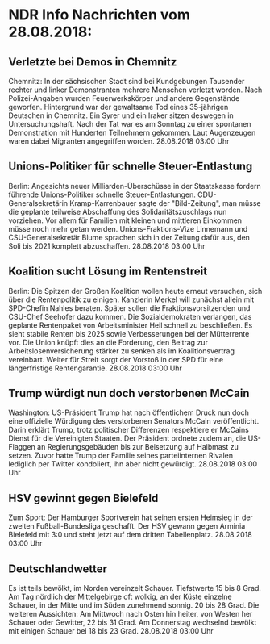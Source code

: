 # NDR Info Nachrichten vom 28.08.2018:


## Verletzte bei Demos in Chemnitz
Chemnitz: In der sächsischen Stadt sind bei Kundgebungen Tausender rechter und linker Demonstranten mehrere Menschen verletzt worden. Nach Polizei-Angaben wurden Feuerwerkskörper und andere Gegenstände geworfen. Hintergrund war der gewaltsame Tod eines 35-jährigen Deutschen in Chemnitz. Ein Syrer und ein Iraker sitzen deswegen in Untersuchungshaft. Nach der Tat war es am Sonntag zu einer spontanen Demonstration mit Hunderten Teilnehmern gekommen. Laut Augenzeugen waren dabei Migranten angegriffen worden. 28.08.2018 03:00 Uhr 

## Unions-Politiker für schnelle Steuer-Entlastung
Berlin: Angesichts neuer Milliarden-Überschüsse in der Staatskasse fordern führende Unions-Politiker schnelle Steuer-Entlastungen. CDU-Generalsekretärin Kramp-Karrenbauer sagte der "Bild-Zeitung", man müsse die geplante teilweise Abschaffung des Solidaritätszuschlags nun vorziehen. Vor allem für Familien mit kleinen und mittleren Einkommen müsse noch mehr getan werden. Unions-Fraktions-Vize Linnemann und CSU-Generalsekretär Blume sprachen sich in der Zeitung dafür aus, den Soli bis 2021 komplett abzuschaffen. 28.08.2018 03:00 Uhr 

## Koalition sucht Lösung im Rentenstreit
Berlin: Die Spitzen der Großen Koalition wollen heute erneut versuchen, sich über die Rentenpolitik zu einigen. Kanzlerin Merkel will zunächst allein mit SPD-Chefin Nahles beraten. Später sollen die Fraktionsvorsitzenden und CSU-Chef Seehofer dazu kommen. Die Sozialdemokraten verlangen, das geplante Rentenpaket von Arbeitsminister Heil schnell zu beschließen. Es sieht stabile Renten bis 2025 sowie Verbesserungen bei der Mütterrente vor. Die Union knüpft dies an die Forderung, den Beitrag zur Arbeitslosenversicherung stärker zu senken als im Koalitionsvertrag vereinbart. Weiter für Streit sorgt der Vorstoß in der SPD für eine längerfristige Rentengarantie. 28.08.2018 03:00 Uhr 

## Trump würdigt nun doch verstorbenen McCain
Washington:   US-Präsident Trump hat nach öffentlichem Druck nun doch eine offizielle Würdigung des verstorbenen Senators McCain veröffentlicht. Darin erklärt Trump, trotz politischer Differenzen respektiere er McCains Dienst für die Vereinigten Staaten. Der Präsident ordnete zudem an, die US-Flaggen an Regierungsgebäuden bis zur Beisetzung auf Halbmast zu setzen. Zuvor hatte Trump der Familie seines parteiinternen Rivalen lediglich per Twitter kondoliert, ihn aber nicht gewürdigt. 28.08.2018 03:00 Uhr 

## HSV gewinnt gegen Bielefeld
Zum Sport:  Der Hamburger Sportverein hat seinen ersten Heimsieg in der zweiten Fußball-Bundesliga geschafft. Der HSV gewann gegen Arminia Bielefeld mit 3:0 und steht jetzt auf dem dritten Tabellenplatz. 28.08.2018 03:00 Uhr 

## Deutschlandwetter
Es ist teils bewölkt, im Norden vereinzelt Schauer. Tiefstwerte 15 bis 8 Grad. Am Tag nördlich der Mittelgebirge oft wolkig, an der Küste einzelne Schauer, in der Mitte und im Süden zunehmend sonnig. 20 bis 28 Grad. Die weiteren Aussichten: Am Mittwoch nach Osten hin heiter, von Westen her Schauer oder Gewitter, 22 bis 31 Grad. Am Donnerstag wechselnd bewölkt mit einigen Schauer bei 18 bis 23 Grad. 28.08.2018 03:00 Uhr 
